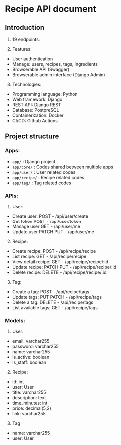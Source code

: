 # Recipe API document

## Introduction

1. 19 endpoints:

2. Features:

- User authentication
- Manage: users, recipes, tags, ingredients
- Browserable API (Swagger)
- Browserable admin interface (Django Admin)

3. Technologies:

- Programming language: Python
- Web framework: Django
- REST API: Django REST
- Database: PostpreSQL
- Containerization: Docker
- CI/CD: Github Actions

## Project structure

### Apps:

- `app/` : Django project
- `app/core/` : Codes shared between multiple apps
- `app/user/` : User related codes
- `app/recipe/` : Recipe related codes
- `app/tag/` : Tag related codes

### APIs:

1. User:

- Create user: POST - /api/user/create
- Get token POST - /api/user/token
- Manage user GET - /api/user/me
- Update user PATCH PUT - /api/user/me

2. Recipe:

- Create recipe: POST - /api/recipe/recipe
- List recipe: GET - /api/recipe/recipe
- View detail recipe: GET - /api/recipe/recipe/:id
- Update recipe: PATCH PUT - /api/recipe/recipe/:id
- Delete recipe: DELETE - /api/recipe/recipe/:id

3. Tag:

- Create a tag: POST - /api/recipe/tags
- Update tags: PUT PATCH - /api/recipe/tags
- Delete a tag: DELETE - /api/recipe/tags
- List available tags: GET - /api/recipe/tags

### Models:

1. User:

- email: varchar255
- password: varchar255
- name: varchar255
- is_active: boolean
- is_staff: boolean

2. Recipe:

- id: int
- user: User
- title: varchar255
- description: text
- time_minutes: int
- price: decimal(5,2)
- link: varchar255

3. Tag

- name: varchar255
- user: User
